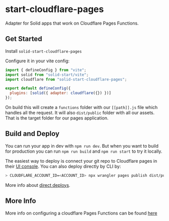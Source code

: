 # start-cloudflare-pages

Adapter for Solid apps that work on Cloudflare Pages Functions.

## Get Started

Install `solid-start-cloudflare-pages`

Configure it in your vite config:
```js
import { defineConfig } from "vite";
import solid from "solid-start/vite";
import cloudflare from "solid-start-cloudflare-pages";

export default defineConfig({
  plugins: [solid({ adapter: cloudflare({}) })]
});
```

On build this will create a `functions` folder with our `[[path]].js` file which handles all the request. It will also `dist/public` folder with all our assets. That is the target folder for our pages application.

## Build and Deploy

You can run your app in dev with `npm run dev`. But when you want to build for production you can run `npm run build` and `npm run start` to try it locally.

The easiest way to deploy is connect your git repo to Cloudflare pages in their [UI console](https://developers.cloudflare.com/pages/get-started/). You can also deploy directly by CLI by:

```sh
> CLOUDFLARE_ACCOUNT_ID=<ACCOUNT_ID> npx wrangler pages publish dist/public --project-name=<PROJECT_NAME>
```

More info about [direct deploys](https://developers.cloudflare.com/pages/how-to/use-direct-upload-with-continuous-integration/#deploy-with-wrangler).

## More Info

More info on configuring a cloudflare Pages Functions can be found
[here](https://developers.cloudflare.com/pages/platform/functions/)
